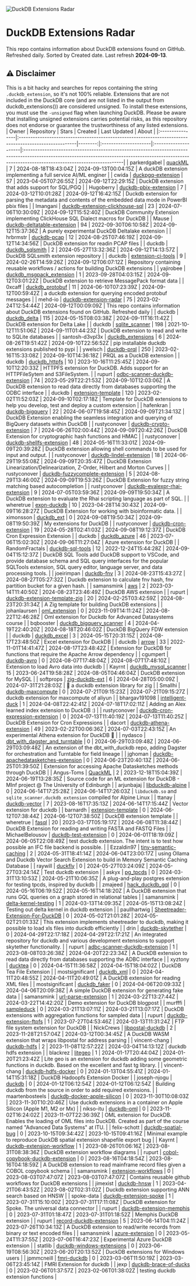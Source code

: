 ![DuckDB Extensions Radar](/img/duckdb_extension_radar.png?raw=true)
# DuckDB Extensions Radar

This repo contains information about DuckDB extensions found on GitHub. Refreshed daily. Sorted by Created date. 
 Last refresh **2024-09-13**.
## ⚠️ Disclaimer
This is a bit hacky and searches for repos containing the string `.duckdb_extension`, so it's not 100% reliable.
Extensions that are not included in the DuckDB core (and are not listed in the output from duckdb_extensions()) are considered unsigned. To install these extensions, you must use the `-unsigned` flag when launching DuckDB. Please be aware that installing unsigned extensions carries potential risks, as this repository does not endorse or guarantee the trustworthiness of any listed extensions.
| Owner           | Repository                                                                                            |   Stars | Created              | Last Updated         | About                                                                                                                                                                                                 |
|:----------------|:------------------------------------------------------------------------------------------------------|--------:|:---------------------|:---------------------|:------------------------------------------------------------------------------------------------------------------------------------------------------------------------------------------------------|
| parkerdgabel    | [quackML](https://github.com/parkerdgabel/quackML)                                                    |       7 | 2024-08-18T18:43:04Z | 2024-09-13T00:04:15Z | A duckDB extension implementing a full service AI/ML enginer                                                                                                                                          |
| cwida           | [duckpgq-extension](https://github.com/cwida/duckpgq-extension)                                       |      57 | 2023-04-05T07:26:55Z | 2024-09-12T22:29:15Z | DuckDB extension that adds support for SQL/PGQ                                                                                                                                                        |
| Hugoberry       | [duckdb-pbix-extension](https://github.com/Hugoberry/duckdb-pbix-extension)                           |       7 | 2024-03-12T10:01:28Z | 2024-09-12T16:42:15Z | Duckdb extension for parsing the metadata and contents of the embedded data mode in PowerBI pbix files                                                                                                |
| lmangani        | [duckdb-extension-clickhouse-sql](https://github.com/lmangani/duckdb-extension-clickhouse-sql)        |      23 | 2024-07-06T10:30:09Z | 2024-09-12T15:52:40Z | DuckDB Community Extension implementing ClickHouse SQL Dialect macros for DuckDB                                                                                                                      |
| Mause           | [duckdb-deltatable-extension](https://github.com/Mause/duckdb-deltatable-extension)                   |      94 | 2022-09-30T06:10:58Z | 2024-09-12T15:37:36Z | A purely experimental DuckDB Deltalake extension                                                                                                                                                      |
| hrbrmstr        | [duckdb-pcap](https://github.com/hrbrmstr/duckdb-pcap)                                                |      12 | 2024-08-25T07:46:19Z | 2024-09-12T14:34:56Z | DuckDB extension for readin PCAP files                                                                                                                                                                |
| duckdb          | [duckdb_sqlsmith](https://github.com/duckdb/duckdb_sqlsmith)                                          |       2 | 2024-05-27T13:32:36Z | 2024-09-12T14:13:57Z | DuckDB SQLsmith extension repository                                                                                                                                                                  |
| duckdb          | [extension-ci-tools](https://github.com/duckdb/extension-ci-tools)                                    |       9 | 2024-02-26T14:59:26Z | 2024-09-12T06:07:12Z | Repository containing reusable workflows / actions for building DuckDB extensions                                                                                                                     |
| yajirobee       | [duckdb_msgpack_extension](https://github.com/yajirobee/duckdb_msgpack_extension)                     |       1 | 2023-09-28T04:03:15Z | 2024-09-12T03:01:22Z | DuckDB extension to retrieve MessagePack format data                                                                                                                                                  |
| 0xcaff          | [duckdb_protobuf](https://github.com/0xcaff/duckdb_protobuf)                                          |      11 | 2024-06-10T07:23:39Z | 2024-09-12T00:59:42Z | a duckdb extension for querying encoded protobuf messages                                                                                                                                             |
| mehd-io         | [duckdb-extension-radar](https://github.com/mehd-io/duckdb-extension-radar)                           |      75 | 2023-02-24T12:54:44Z | 2024-09-12T00:09:09Z | This repo contains information about DuckDB extensions found on GitHub. Refreshed daily                                                                                                               |
| duckdb          | [duckdb_delta](https://github.com/duckdb/duckdb_delta)                                                |     115 | 2024-05-15T08:03:38Z | 2024-09-11T16:11:42Z | DuckDB extension for Delta Lake                                                                                                                                                                       |
| duckdb          | [sqlite_scanner](https://github.com/duckdb/sqlite_scanner)                                            |     198 | 2021-10-12T11:51:06Z | 2024-09-11T01:44:23Z | DuckDB extension to read and write to SQLite databases                                                                                                                                                |
| santosh-d3vpl3x | [duckdb_extensions](https://github.com/santosh-d3vpl3x/duckdb_extensions)                             |       6 | 2024-08-26T19:51:42Z | 2024-09-10T22:56:52Z | pip installable duckdb extensions published to pypi                                                                                                                                                   |
| ywelsch         | [duckdb-prql](https://github.com/ywelsch/duckdb-prql)                                                 |     250 | 2023-02-16T15:33:08Z | 2024-09-10T14:36:18Z | PRQL as a DuckDB extension                                                                                                                                                                            |
| duckdb          | [duckdb_httpfs](https://github.com/duckdb/duckdb_httpfs)                                              |      10 | 2023-10-16T11:25:45Z | 2024-09-10T12:20:33Z | HTTPFS extension for DuckDB. Adds support for an HTTPFileSytem and S3FileSystem.                                                                                                                      |
| rupurt          | [odbc-scanner-duckdb-extension](https://github.com/rupurt/odbc-scanner-duckdb-extension)              |      74 | 2023-05-29T22:21:53Z | 2024-09-10T12:03:06Z | A DuckDB extension to read data directly from databases supporting the ODBC interface                                                                                                                 |
| duckdb          | [extension-template](https://github.com/duckdb/extension-template)                                    |     120 | 2023-02-02T11:52:03Z | 2024-09-10T02:17:18Z | Template for DuckDB extensions to help you develop, test and deploy a custom extension                                                                                                                |
| hafenkran       | [duckdb-bigquery](https://github.com/hafenkran/duckdb-bigquery)                                       |      22 | 2024-06-07T19:58:45Z | 2024-09-09T21:34:13Z | DuckDB Extension enabling the seamless integration and querying of BigQuery datasets within DuckDB                                                                                                    |
| rustyconover    | [duckdb-crypto-extension](https://github.com/rustyconover/duckdb-crypto-extension)                    |       7 | 2024-06-26T02:00:44Z | 2024-09-09T20:42:26Z | DuckDB Extension for cryptographic hash functions and HMAC                                                                                                                                            |
| rustyconover    | [duckdb-shellfs-extension](https://github.com/rustyconover/duckdb-shellfs-extension)                  |      48 | 2024-05-16T11:33:01Z | 2024-09-09T20:39:28Z | DuckDB extension allowing shell commands to be used for input and output.                                                                                                                             |
| rustyconover    | [duckdb-lindel-extension](https://github.com/rustyconover/duckdb-lindel-extension)                    |      18 | 2024-06-29T19:55:08Z | 2024-09-09T20:35:47Z | DuckDB Extension Linearization/Delinearization, Z-Order, Hilbert and Morton Curves                                                                                                                    |
| rustyconover    | [duckdb-fuzzycomplete-extension](https://github.com/rustyconover/duckdb-fuzzycomplete-extension)      |       5 | 2024-08-29T13:46:00Z | 2024-09-09T19:53:26Z | DuckDB Extension for fuzzy string matching based autocompletion                                                                                                                                       |
| rustyconover    | [duckdb-evalexpr-rhai-extension](https://github.com/rustyconover/duckdb-evalexpr-rhai-extension)      |       9 | 2024-07-05T03:59:36Z | 2024-09-09T19:50:34Z | A DuckDB extension to evaluate the Rhai scripting language as part of SQL.                                                                                                                            |
| wheretrue       | [exon-duckdb](https://github.com/wheretrue/exon-duckdb)                                               |      10 | 2023-04-28T14:30:43Z | 2024-09-09T16:28:27Z | DuckDB Extension for working with bioinformatic data.                                                                                                                                                 |
| ximonsson       | [duckdb_ext](https://github.com/ximonsson/duckdb_ext)                                                 |       0 | 2024-09-08T19:50:34Z | 2024-09-08T19:50:39Z | My extensions for DuckDB                                                                                                                                                                              |
| rustyconover    | [duckdb-cron-extension](https://github.com/rustyconover/duckdb-cron-extension)                        |      19 | 2024-05-28T02:41:03Z | 2024-09-08T19:12:37Z | DuckDB Cron Expression Extension                                                                                                                                                                      |
| duckdb          | [duckdb_azure](https://github.com/duckdb/duckdb_azure)                                                |      46 | 2023-07-06T15:02:30Z | 2024-09-06T11:27:04Z | Azure extension for DuckDB                                                                                                                                                                            |
| RandomFractals  | [duckdb-sql-tools](https://github.com/RandomFractals/duckdb-sql-tools)                                |      12 | 2022-12-24T15:44:28Z | 2024-09-04T15:12:37Z | DuckDB SQL Tools add DuckDB support to VSCode, and provide database schema and SQL query interfaces for the popular SQLTools extension, SQL query editor, language server, and data processing tools. |
| joeirimpan      | [duckdb-fnv](https://github.com/joeirimpan/duckdb-fnv)                                                |       3 | 2024-08-23T15:43:27Z | 2024-08-27T05:27:32Z | Duckdb extension to calculate fnv hash, fnv partition bucket for a given hash.                                                                                                                        |
| samansmink      | [aws](https://github.com/samansmink/aws)                                                              |       2 | 2023-03-14T11:40:50Z | 2024-08-23T23:46:49Z | DuckDB AWS extension                                                                                                                                                                                  |
| rupurt          | [duckdb-extension-template-zig](https://github.com/rupurt/duckdb-extension-template-zig)              |      20 | 2024-02-25T03:42:59Z | 2024-08-23T20:31:34Z | A Zig template for building DuckDB extensions                                                                                                                                                         |
| johanlaursen    | [oml_extension](https://github.com/johanlaursen/oml_extension)                                        |       0 | 2023-11-09T14:11:24Z | 2024-08-22T12:46:28Z | Oml extension for Duckdb for Advanced Datasystems course                                                                                                                                              |
| bqbooster       | [duckdb_bigquery_scanner](https://github.com/bqbooster/duckdb_bigquery_scanner)                       |       4 | 2024-04-19T22:40:20Z | 2024-08-18T20:46:02Z | DuckDB BigQuery FDW extension                                                                                                                                                                         |
| duckdb          | [duckdb_excel](https://github.com/duckdb/duckdb_excel)                                                |       3 | 2024-05-15T20:31:15Z | 2024-08-17T23:48:50Z | Excel extension for DuckDB                                                                                                                                                                            |
| duckdb          | [arrow](https://github.com/duckdb/arrow)                                                              |      33 | 2022-11-01T14:41:47Z | 2024-08-17T23:48:42Z | Extension for DuckDB for functions that require the Apache Arrow dependency                                                                                                                           |
| cgumpert        | [duckdb-avro](https://github.com/cgumpert/duckdb-avro)                                                |       0 | 2024-08-07T17:48:04Z | 2024-08-07T17:48:10Z | Extension to load Avro data into duckdb                                                                                                                                                               |
| Kayrnt          | [duckdb_mysql_scanner](https://github.com/Kayrnt/duckdb_mysql_scanner)                                |      15 | 2023-06-24T19:58:28Z | 2024-08-05T04:46:04Z | DuckDB extension for MySQL                                                                                                                                                                            |
| softprops       | [zig-duckdb-ext](https://github.com/softprops/zig-duckdb-ext)                                         |       6 | 2024-04-28T05:00:09Z | 2024-07-31T21:28:03Z | 🐥 a duckdb extension library for zig                                                                                                                                                                  |
| Smallhi         | [duckdb-maxcompute](https://github.com/Smallhi/duckdb-maxcompute)                                     |       0 | 2024-07-21T09:15:23Z | 2024-07-21T09:15:27Z | duckdb extension for maxcompute of aliyun                                                                                                                                                             |
| bhargav191098   | [intelligent-duck](https://github.com/bhargav191098/intelligent-duck)                                 |       1 | 2024-04-08T22:42:41Z | 2024-07-18T17:02:11Z | Adding an Alex learned index extension to DuckDB :)                                                                                                                                                   |
| rustyconover    | [duckdb-cron-expression-extension](https://github.com/rustyconover/duckdb-cron-expression-extension)  |       0 | 2024-07-13T11:40:19Z | 2024-07-13T11:40:25Z | DuckDB Extension for Cron Expressions                                                                                                                                                                 |
| dacort          | [duckdb-athena-extension](https://github.com/dacort/duckdb-athena-extension)                          |      49 | 2023-02-22T00:06:36Z | 2024-07-03T22:43:15Z | An experimental Athena extension for DuckDB 🐤                                                                                                                                                         |
| nydasco         | [dbt_with_dagster_and_turntable](https://github.com/nydasco/dbt_with_dagster_and_turntable)           |       0 | 2024-06-29T03:09:48Z | 2024-06-29T03:09:48Z | An extension of the dbt_with_duckdb repo, adding Dagster for orchestration and Turntable for field lineage                                                                                            |
| jghoman         | [duckdb-apachedatasketches-extension](https://github.com/jghoman/duckdb-apachedatasketches-extension) |       0 | 2024-06-23T20:40:13Z | 2024-06-25T01:39:50Z | Extension for accessing Apache Datasketches methods through DuckDB                                                                                                                                    |
| Angus-Toms      | [QuackML](https://github.com/Angus-Toms/QuackML)                                                      |       2 | 2023-12-18T15:04:39Z | 2024-06-19T13:28:35Z | Source code for an ML extension for DuckDB - MInf project @ The University of Edinburgh                                                                                                               |
| arjunbajaj      | [libduckdb-alpine](https://github.com/arjunbajaj/libduckdb-alpine)                                    |       0 | 2024-06-14T17:25:28Z | 2024-06-14T17:26:03Z | `libduckdb.so` and `sqlite_scanner.duckdb_extension` compiled for Alpine Linux                                                                                                                        |
| ttanay          | [duckdb-vector](https://github.com/ttanay/duckdb-vector)                                              |       7 | 2023-08-16T17:35:13Z | 2024-06-14T17:15:44Z | Vector extension for duckdb                                                                                                                                                                           |
| barnardh        | [extension-template](https://github.com/barnardh/extension-template)                                  |       0 | 2024-06-12T07:38:44Z | 2024-06-12T07:38:50Z | DuckDB extension template                                                                                                                                                                             |
| wheretrue       | [fasql](https://github.com/wheretrue/fasql)                                                           |      20 | 2023-03-17T05:19:17Z | 2024-06-08T11:38:44Z | DuckDB Extension for reading and writing FASTA and FASTQ Files                                                                                                                                        |
| MichaelBelousov | [duckdb-test-extension](https://github.com/MichaelBelousov/duckdb-test-extension)                     |       0 | 2024-06-01T18:19:09Z | 2024-06-05T22:08:49Z | test duckdb extension. The intent is to test how possible an IFC file backend is possible.                                                                                                            |
| Ezzaldin97      | [tiny-semantic-caching](https://github.com/Ezzaldin97/tiny-semantic-caching)                          |       2 | 2024-05-31T18:41:14Z | 2024-06-04T23:00:17Z | using Ollama and Duckdb Vector Search Extension to build in Memory Semantic Caching Database                                                                                                          |
| raywill         | [duckfly](https://github.com/raywill/duckfly)                                                         |       0 | 2024-05-27T03:24:09Z | 2024-05-27T03:24:14Z | Test duckdb extension                                                                                                                                                                                 |
| askyx           | [pg_tpcds](https://github.com/askyx/pg_tpcds)                                                         |       0 | 2024-03-31T13:10:53Z | 2024-05-21T10:06:35Z | A plug-and-play postgres extension for testing tpcds, inspired by duckdb                                                                                                                              |
| zmajeed         | [hack_duckdb_gql](https://github.com/zmajeed/hack_duckdb_gql)                                         |       0 | 2024-05-16T06:19:52Z | 2024-05-16T14:18:20Z | A DuckDB extension that runs GQL queries on a graph stored in relational tables                                                                                                                       |
| samansmink      | [delta-kernel-testing](https://github.com/samansmink/delta-kernel-testing)                            |       1 | 2024-03-13T14:09:35Z | 2024-05-15T13:08:24Z | Testing out delta kernel in duckdb extension                                                                                                                                                          |
| paullhartwig    | [Sheetreader-Extension-For-DuckDB](https://github.com/paullhartwig/Sheetreader-Extension-For-DuckDB)  |       0 | 2024-05-02T21:01:28Z | 2024-05-02T21:01:33Z | This extension implements sheetreader to duckdb, making it possible to load xls files into duckdb efficiently                                                                                         |
| drin            | [duckdb-skytether](https://github.com/drin/duckdb-skytether)                                          |       0 | 2024-04-29T22:17:18Z | 2024-04-29T22:17:21Z | An integrated repository for duckdb and various development extensions to support skytether functionality.                                                                                            |
| rupurt          | [adbc-scanner-duckdb-extension](https://github.com/rupurt/adbc-scanner-duckdb-extension)              |       1 | 2023-08-08T03:26:38Z | 2024-04-20T22:23:34Z | A DuckDB extension to read data directly from databases supporting the ADBC interface                                                                                                                 |
| xyztony         | [ducktea](https://github.com/xyztony/ducktea)                                                         |       0 | 2024-04-15T11:36:58Z | 2024-04-15T18:04:02Z | DuckDB Tea File Extension                                                                                                                                                                             |
| mostsignificant | [duckdb_xml](https://github.com/mostsignificant/duckdb_xml)                                           |       0 | 2024-04-11T20:48:55Z | 2024-04-11T20:49:01Z | A DuckDB extension for reading XML files                                                                                                                                                              |
| mostsignificant | [duckdb_faker](https://github.com/mostsignificant/duckdb_faker)                                       |       0 | 2024-04-06T20:09:33Z | 2024-04-06T20:09:38Z | A simple DuckDB extension for generating fake data                                                                                                                                                    |
| samansmink      | [url-parse-extension](https://github.com/samansmink/url-parse-extension)                              |       1 | 2024-03-22T13:27:44Z | 2024-03-22T14:42:20Z | Demo extension for DuckDB blogpost                                                                                                                                                                    |
| murfffi         | [sampleduck](https://github.com/murfffi/sampleduck)                                                   |       0 | 2024-03-21T13:07:11Z | 2024-03-21T13:07:17Z | DuckDB extensions with aggregation functions for sampled data                                                                                                                                         |
| rupurt          | [duckdb-extension-ftpfs](https://github.com/rupurt/duckdb-extension-ftpfs)                            |       1 | 2023-07-27T04:53:46Z | 2024-03-13T11:31:24Z | FTP file system extension for DuckDB                                                                                                                                                                  |
| NickCrews       | [libpostal-duckdb](https://github.com/NickCrews/libpostal-duckdb)                                     |       2 | 2023-11-28T21:57:04Z | 2024-03-12T00:34:45Z | A DuckDB WASM extension that wraps libpostal for address parsing                                                                                                                                      |
| vincent-chang   | [duckdb-hdfs](https://github.com/vincent-chang/duckdb-hdfs)                                           |       2 | 2023-11-08T12:57:22Z | 2024-03-04T14:13:12Z | duckdb hdfs extension                                                                                                                                                                                 |
| blackrez        | [litegeo](https://github.com/blackrez/litegeo)                                                        |       1 | 2024-01-17T20:44:04Z | 2024-01-20T21:23:42Z | Lite geo is an extension for duckdb adding some geometric functions in duckdb. Based on the excellent and fast tg library.                                                                            |
| vincent-chang   | [duckdb-hdfs-docker](https://github.com/vincent-chang/duckdb-hdfs-docker)                             |       0 | 2024-01-13T04:55:41Z | 2024-01-14T15:31:18Z | DuckDB Hadoopfs Extension Docker                                                                                                                                                                      |
| joseph-njogu    | [duckdb](https://github.com/joseph-njogu/duckdb)                                                      |       0 | 2024-01-12T06:12:54Z | 2024-01-12T06:12:54Z | Building duckdb from the source in order to add required extensions.                                                                                                                                  |
| maartenbosteels | [duckdb-docker-apple-silicon](https://github.com/maartenbosteels/duckdb-docker-apple-silicon)         |       0 | 2023-11-30T10:08:03Z | 2023-11-30T10:20:46Z | Use duckdb extensions in a container on Apple Silicon (Apple M1,  M2 or Mx)                                                                                                                           |
| nikso-itu       | [duckdb-oml](https://github.com/nikso-itu/duckdb-oml)                                                 |       0 | 2023-11-02T16:24:02Z | 2023-11-07T22:36:39Z | OML extension for DuckDB. Enables the loading of OML files into DuckDB. Created as part of the course named "Advanced Data Systems" at ITU.                                                           |
| felix-schott    | [duckdb-spatial-bug](https://github.com/felix-schott/duckdb-spatial-bug)                              |       0 | 2023-10-15T09:34:42Z | 2023-10-15T09:41:16Z | Minimal example to reproduce DuckDB spatial extension shapefile export bug                                                                                                                            |
| Kayrnt          | [duckdb-extension-workflow](https://github.com/Kayrnt/duckdb-extension-workflow)                      |       1 | 2023-08-26T01:06:16Z | 2023-08-31T08:38:36Z | DuckDB extension workflow diagrams                                                                                                                                                                    |
| rupurt          | [cobol-copybook-duckdb-extension](https://github.com/rupurt/cobol-copybook-duckdb-extension)          |       0 | 2023-08-16T04:18:54Z | 2023-08-16T04:18:59Z | A DuckDB extension to read mainframe record files given a COBOL copybook schema                                                                                                                       |
| samansmink      | [extension-workflows](https://github.com/samansmink/extension-workflows)                              |       0 | 2023-08-03T07:47:07Z | 2023-08-03T07:47:07Z | Contains reusable github workflows for DuckDB extensions                                                                                                                                              |
| jimexist        | [duckdb-hnsw](https://github.com/jimexist/duckdb-hnsw)                                                |       1 | 2023-04-21T06:43:52Z | 2023-08-02T02:31:02Z | Duckdb extension supporting ANN search based on HNSW                                                                                                                                                  |
| spoke-data      | [duckdb-extension-spoke](https://github.com/spoke-data/duckdb-extension-spoke)                        |       1 | 2023-07-31T15:10:00Z | 2023-07-31T17:11:08Z | DuckDB extension for Spoke. The universal data connector                                                                                                                                              |
| rupurt          | [duckdb-extension-memphis](https://github.com/rupurt/duckdb-extension-memphis)                        |       0 | 2023-07-31T01:18:47Z | 2023-07-31T01:18:52Z | Memphis DuckDB extension                                                                                                                                                                              |
| rupurt          | [record-duckdb-extension](https://github.com/rupurt/record-duckdb-extension)                          |       5 | 2023-06-14T04:11:24Z | 2023-07-26T10:34:13Z | A DuckDB extension to read/write records from binary or text encoded files                                                                                                                            |
| samansmink      | [azure-extension](https://github.com/samansmink/azure-extension)                                      |       0 | 2023-05-24T11:37:55Z | 2023-07-06T16:47:23Z | Experimental Azure DuckDB extension                                                                                                                                                                   |
| statlib         | [duckdb-windows-extensions](https://github.com/statlib/duckdb-windows-extensions)                     |       0 | 2023-06-19T08:56:30Z | 2023-06-20T20:13:52Z | DuckDB extensions for Windows users                                                                                                                                                                   |
| jpmmcneill      | [fmri-duckdb](https://github.com/jpmmcneill/fmri-duckdb)                                              |       0 | 2023-03-06T11:50:19Z | 2023-03-06T23:45:14Z | FMRI Extension for duckdb                                                                                                                                                                             |
| jexp            | [duckdb-brace-of-ducks](https://github.com/jexp/duckdb-brace-of-ducks)                                |       0 | 2023-02-06T01:37:57Z | 2023-02-06T01:38:02Z | testing duckdb extension functions                                                                                                                                                                    |